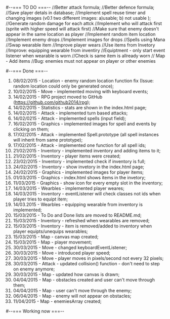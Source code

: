 #--=== TO DO ===--
//Better attack formula;
//Better defence formula;
//Save player detals in database;
//Implement spell reuse timer and changing images (v0.1 two different images: a)usable; b) not usable );
//Generate random damage for each attck
//Implement who will attack first (sprite with higher speed will attack first)
//Make sure that enemy doesn't appear in the same location as player
//Implement random item location
//Implement enemy drops
//Implement images for drops
//Spells using Mana
//Swap wearable item
//Improve player wears
//Use items from Invetory
//Improve: equipping wearable from inventiry
//Equiptment - only start event listener when wearable is worn
//Check is same item is allready worn
// Map - Add items
//Bug: enemies must not appear on player or other enemies

#--=== Done ===--
1. 08/02/2015 - Location - enemy random location function fix (Issue: random location could only be generated once);
2. 10/02/2015 - Move - implemented moving with keyboard events;
3. 14/02/2015 - RPG project moved to GitHub (https://github.com/github2014/rpg);
4. 14/02/2015 - Statistics - stats are shown in the index.html page;
5. 14/02/2015 - Attack - implemented turn based attacks;
6. 14/02/0215 - Attack - implemented spells (input field);
7. 16/02/2015 - Graphics - implemented images for spell and events by clicking on them;
8. 17/02/2015 - Attack - implemented Spell.prototype (all spell instances will inherit from same prototype);
9. 17/02/2015 - Attack - implemented one function for all spell ids; 
10. 21/02/2015 - Inventory - implemented inventory and adding items to it;
11. 21/02/2015 - Inventory - player items were created;
12. 23/02/2015 - Inventory - implemented check if inventory is full;
13. 24/02/2015 - Inventory - show invetory in the index.html page;
14. 24/02/2015 - Graphics - implemented images for player items;
15. 01/03/2015 - Graphics - index.html shows items in the invetory; 
16. 11/03/2015 - Graphics - show icon for every empty slot in the inventory;
17. 14/03/2015 - Wearbles - implemented player weares;
18. 14/03/2015 - Inventory - eventListener will check classes not ids when player tries to equipt item;
19. 14/03.2015 - Wearbles - equipping wearable from inventory is implemented;
20. 15/03/2015 - To Do and Done lists are moved to README.md;
21. 15/03/2015 - Inventory - refreshed when wearables are removed; 
22. 15/03/2015 - Inventory - item is removed/added to inventory when player equipts/unequips wearables; 
23. 15/03/2015 - Map - canvas map created;
24. 15/03/2015 - Map - player movement;
25. 30/03/2015 - Move - changed keyboardEventListener;
26. 30/03/2015 - Move - introduced player speed;
27. 30/03/2015 - Move - player moves in pixels/second not every 32 pixels;
28. 30/03/2015 - Attack - updated collision() function - don't need to step on enemy anymore; 
29. 30/03/2015 - Map - updated how canvas is drawn;
30. 04/04/2015 - Map - obstacles created and user can't move through them;
31. 04/04/2015 - Map - user can't move through the enemy;
32. 06/04/2015 - Map - enemy will not appear on obstacles;
33. 11/04/2015 - Map - enemiesArray created;


#--=== Working now ===--

